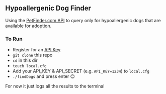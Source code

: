 ## Hypoallergenic Dog Finder

Using the [PetFinder.com API](https://www.petfinder.com/developers/api-docs) to query only for hypoallergenic dogs that are available for adoption.

### To Run

* Register for an [API Key](https://www.petfinder.com/developers/api-key)
* `git clone` this repo
* `cd` in this dir
* `touch local.cfg`
* Add your API_KEY & API_SECRET (e.g. `API_KEY=1234`) to `local.cfg`
* `./findDogs` and press enter 😉 

For now it just logs all the results to the terminal
